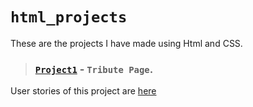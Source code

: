 # `html_projects`
These are the projects I have made using Html and CSS. 
> ### [`Project1`](https://codepen.io/mnk17arts/pen/abpNaMJ) - `Tribute Page`. 
User stories of this project are [here](https://www.freecodecamp.org/learn/responsive-web-design/responsive-web-design-projects/build-a-tribute-page) 
